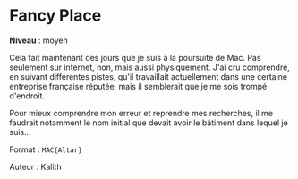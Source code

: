# Fancy Place

**Niveau** : moyen 

Cela fait maintenant des jours que je suis à la poursuite de Mac. Pas seulement sur internet, non, mais aussi physiquement. J'ai cru comprendre, en suivant différentes pistes, qu'il travaillait actuellement dans une certaine entreprise française réputée, mais il semblerait que je me sois trompé d'endroit.

Pour mieux comprendre mon erreur et reprendre mes recherches, il me faudrait notamment le nom initial que devait avoir le bâtiment dans lequel je suis...

Format : `MAC{Altar}`

Auteur : Kalith
